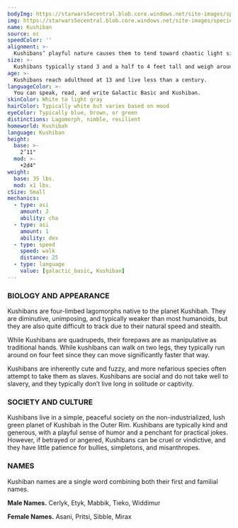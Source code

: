 ```yaml
---
bodyImg: https://starwars5ecentral.blob.core.windows.net/site-images/species/species_kushiban.png
img: https://starwars5ecentral.blob.core.windows.net/site-images/species/species_kushiban.png
name: Kushiban
source: ec
speedColor: ''
alignment: >-
  Kushibans’ playful nature causes them to tend toward chaotic light side, though there are exceptions.
size: >-
  Kushibans typically stand 3 and a half to 4 feet tall and weigh around 40 lbs. Regardless of your position in that range, your size is Small.
age: >-
  Kushibans reach adulthood at 13 and live less than a century.
languageColor: >-
  You can speak, read, and write Galactic Basic and Kushiban. 
skinColor: White to light gray
hairColor: Typically white but varies based on mood
eyeColor: Typically blue, brown, or green
distinctions: Lagomorph, nimble, resilient
homeworld: Kushibah
language: Kushiban
height:
  base: >-
    2’11"
  mod: >-
    +2d4"
weight:
  base: 35 lbs.
  mod: x1 lbs.
cSize: Small
mechanics:
  - type: asi
    amount: 2
    ability: cha
  - type: asi
    amount: 1
    ability: dex
  - type: speed
    speed: walk
    distance: 25
  - type: language
    value: [galactic_basic, Kushiban]
---
```

### BIOLOGY AND APPEARANCE
Kushibans are four-limbed lagomorphs native to the planet Kushibah. They are diminutive, unimposing, and typically weaker than most humanoids, but they are also quite difficult to track due to their natural speed and stealth.

While Kushibans are quadrupeds, their forepaws are as manipulative as traditional hands. While kushibans can walk on two legs, they typically run around on four feet since they can move significantly faster that way.

Kushibans are inherently cute and fuzzy, and more nefarious species often attempt to take them as slaves. Kushibans are social and do not take well to slavery, and they typically don’t live long in solitude or captivity.

### SOCIETY AND CULTURE
Kushibans live in a simple, peaceful society on the non-industrialized, lush green planet of Kushibah in the Outer Rim. Kushibans are typically kind and generous, with a playful sense of humor and a penchant for practical jokes. However, if betrayed or angered, Kushibans can be cruel or vindictive, and they have little patience for bullies, simpletons, and misanthropes.

### NAMES
Kushiban names are a single word combining both their first and familial names.

__Male Names.__ Cerlyk, Etyk, Mabbik, Tieko, Widdimur

__Female Names.__ Asani, Pritsi, Sibble, Mirax



    